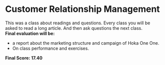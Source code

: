 # Customer Relationship Management

This was a class about readings and questions. Every class you will be asked to read a long article. And then ask questions the next class.
<br/>
**Final evaluation will be:**
- a report about the marketing structure and campaign of Hoka One One.
- On class performance and exercises.

**Final Score: 17.40**
